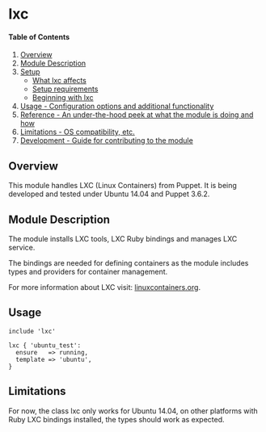 # lxc

#### Table of Contents

1. [Overview](#overview)
2. [Module Description](#module-description)
3. [Setup](#setup)
    * [What lxc affects](#what-lxc-affects)
    * [Setup requirements](#setup-requirements)
    * [Beginning with lxc](#beginning-with-lxc)
4. [Usage - Configuration options and additional functionality](#usage)
5. [Reference - An under-the-hood peek at what the module is doing and how](#reference)
5. [Limitations - OS compatibility, etc.](#limitations)
6. [Development - Guide for contributing to the module](#development)

## Overview

This module handles LXC (Linux Containers) from Puppet.
It is being developed and tested under Ubuntu 14.04 and Puppet 3.6.2.

## Module Description

The module installs LXC tools, LXC Ruby bindings and manages LXC service.

The bindings are needed for defining containers as the module includes types and
providers for container management.

For more information about LXC visit: [linuxcontainers.org](https://linuxcontainers.org/).

## Usage

```Puppet
include 'lxc'

lxc { 'ubuntu_test':
  ensure   => running,
  template => 'ubuntu',
}
```

## Limitations

For now, the class lxc only works for Ubuntu 14.04, on other platforms with Ruby LXC
bindings installed, the types should work as expected.

